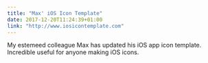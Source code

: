 ```yaml
---
title: "Max' iOS Icon Template"
date: 2017-12-20T11:24:39+01:00
link: "http://www.iosicontemplate.com"
---
```


My estemeed colleague Max has updated his iOS app icon template. Incredible useful for anyone making iOS icons.
